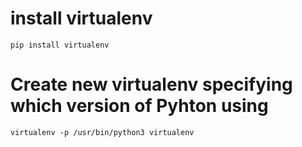 # install virtualenv
    pip install virtualenv

# Create new virtualenv specifying which version of Pyhton using
    virtualenv -p /usr/bin/python3 virtualenv